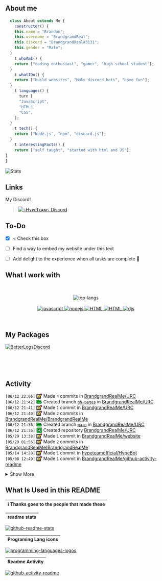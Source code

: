 ## About me
```js
  class About extends Me {
    constructor() {
    this.name = "Brandon";
    this.username = "BrandgrandReal";
    this.discord = "BrandgrandReal#3131";
    this.gender = "Male";
  }
    t whoAmI() {
    return ["coding enthusiast", "gamer", "high school student"];
  }
    t whatIDo() {
    return ["build websites", "Make discord bots", "have fun"];
  }
    t languages() {
      turn [
      "JavaScript",
      "HTML",
      "CSS",
    ];
  }
    t tech() {
    return ["Node.js", "npm", "discord.js"];
  }
    t interestingFacts() {
    return ["self taught", "started with html and JS"];
}
}
```

<img align="center" src="https://github-readme-stats.vercel.app/api?username=BrandgrandRealMe&theme=github_dark&show_icons=true&hide_border=true" alt="Stats" />

## Links

My Discord! 
> [![**ᛃHʏᴘᴇTᴇᴀᴍᛃ** Discord](https://flat.badgen.net/discord/members/Bm6fMsA)](https://discord.gg/Bm6fMsA)

## To-Do

- [x] < Check this box
- [ ] Find a way to embed my website under this text
- [ ] Add delight to the experience when all tasks are complete :tada:


 ## What I work with

 <br/>
<p align="center">
 
<img align="center" src="https://github-readme-stats.vercel.app/api/top-langs/?username=BrandgrandRealMe&theme=github_dark&layout=compact&hide_border=true" alt="top-langs" />
  <br><br>
 
 
  <a href="https://developer.mozilla.org/en-US/docs/Web/JavaScript" target="_blank">
    <img src="https://cdn.jsdelivr.net/npm/programming-languages-logos@0.0.3/src/javascript/javascript.svg" alt="javascript" width="40" height="40"/>
  </a>
  <a href="https://nodejs.org" target="_blank">
    <img src="https://nodejs.org/static/images/logo-hexagon.png" alt="nodejs" width="40" height="40"/>
  </a>
  <a href="https://developer.mozilla.org/en-US/docs/Web/html" target="_blank">
    <img src="https://cdn.jsdelivr.net/npm/programming-languages-logos@0.0.3/src/html/html.svg" alt="HTML" width="40" height="40"/>
  </a>
  <a href="https://developer.mozilla.org/en-US/docs/Web/CSS" target="_blank">
    <img src="https://cdn.jsdelivr.net/npm/programming-languages-logos@0.0.3/src/css/css.svg" alt="HTML" width="40" height="40"/>
  </a>
  
  <a href="https://discordjs.guide/#" target="_blank">
    <img src="https://discordjs.guide/favicon.png" alt="djs" width="40" height="40"/>
  </a>
</p>

<p>
 
  <br>
 
  ## My Packages
[![BetterLogsDiscord](https://github-readme-stats.vercel.app/api/pin/?username=BrandgrandRealMe&repo=BetterLogsDiscord&theme=github_dark&hide_border=true&show_owner=true)](https://github.com/BrandgrandRealMe/BetterLogsDiscord)
</p>
<br />  
<br />  
<br />  


## Activity
 <!--START_SECTION:activity-->
`[06/12 22:06]` <img alt="📝" src="https://github.com/BrandgrandRealMe/github-activity-readme/raw/master/icons/commit.png" align="top" height="18"> Made `4` commits in [BrandgrandRealMe/URC](https://github.com/BrandgrandRealMe/URC)  
`[06/12 21:42]` <img alt="📂" src="https://github.com/BrandgrandRealMe/github-activity-readme/raw/master/icons/create-branch.png" align="top" height="18"> Created branch [`gh-pages`](https://github.com/BrandgrandRealMe/URC/tree/gh-pages) in [BrandgrandRealMe/URC](https://github.com/BrandgrandRealMe/URC)  
`[06/12 21:41]` <img alt="📝" src="https://github.com/BrandgrandRealMe/github-activity-readme/raw/master/icons/commit.png" align="top" height="18"> Made `1` commit in [BrandgrandRealMe/URC](https://github.com/BrandgrandRealMe/URC)  
`[06/12 21:40]` <img alt="📝" src="https://github.com/BrandgrandRealMe/github-activity-readme/raw/master/icons/commit.png" align="top" height="18"> Made `2` commits in [BrandgrandRealMe/BrandgrandRealMe](https://github.com/BrandgrandRealMe/BrandgrandRealMe)  
`[06/12 21:36]` <img alt="📂" src="https://github.com/BrandgrandRealMe/github-activity-readme/raw/master/icons/create-branch.png" align="top" height="18"> Created branch [`main`](https://github.com/BrandgrandRealMe/URC/tree/main) in [BrandgrandRealMe/URC](https://github.com/BrandgrandRealMe/URC)  
`[06/12 21:36]` <img alt="➕" src="https://github.com/BrandgrandRealMe/github-activity-readme/raw/master/icons/create-repo.png" align="top" height="18"> Created repository [BrandgrandRealMe/URC](https://github.com/BrandgrandRealMe/URC)  
`[05/29 13:38]` <img alt="📝" src="https://github.com/BrandgrandRealMe/github-activity-readme/raw/master/icons/commit.png" align="top" height="18"> Made `1` commit in [BrandgrandRealMe/website](https://github.com/BrandgrandRealMe/website)  
`[05/29 01:56]` <img alt="📝" src="https://github.com/BrandgrandRealMe/github-activity-readme/raw/master/icons/commit.png" align="top" height="18"> Made `2` commits in [BrandgrandRealMe/BrandgrandRealMe](https://github.com/BrandgrandRealMe/BrandgrandRealMe)  
`[05/14 14:28]` <img alt="📝" src="https://github.com/BrandgrandRealMe/github-activity-readme/raw/master/icons/commit.png" align="top" height="18"> Made `1` commit in [hypeteamofficial/HypeBot](https://github.com/hypeteamofficial/HypeBot)  
`[05/08 12:49]` <img alt="📝" src="https://github.com/BrandgrandRealMe/github-activity-readme/raw/master/icons/commit.png" align="top" height="18"> Made `1` commit in [BrandgrandRealMe/github-activity-readme](https://github.com/BrandgrandRealMe/github-activity-readme)  

<details><summary>Show More</summary>

`[05/08 12:46]` <img alt="🏷" src="https://github.com/BrandgrandRealMe/github-activity-readme/raw/master/icons/release.png" align="top" height="18"> Released [`v0.3.8`](https://github.com/BrandgrandRealMe/github-activity-readme/releases/tag/v0.3.8) in [BrandgrandRealMe/github-activity-readme](https://github.com/BrandgrandRealMe/github-activity-readme)  
`[05/08 12:44]` <img alt="📝" src="https://github.com/BrandgrandRealMe/github-activity-readme/raw/master/icons/commit.png" align="top" height="18"> Made `2` commits in [BrandgrandRealMe/github-activity-readme](https://github.com/BrandgrandRealMe/github-activity-readme)  
`[05/06 22:17]` <img alt="📝" src="https://github.com/BrandgrandRealMe/github-activity-readme/raw/master/icons/commit.png" align="top" height="18"> Made `2` commits in [BrandgrandRealMe/revancedsiteprototype](https://github.com/BrandgrandRealMe/revancedsiteprototype)  
`[05/06 21:57]` <img alt="📂" src="https://github.com/BrandgrandRealMe/github-activity-readme/raw/master/icons/create-branch.png" align="top" height="18"> Created branch [`main`](https://github.com/BrandgrandRealMe/revancedsiteprototype/tree/main) in [BrandgrandRealMe/revancedsiteprototype](https://github.com/BrandgrandRealMe/revancedsiteprototype)  
`[05/06 21:57]` <img alt="➕" src="https://github.com/BrandgrandRealMe/github-activity-readme/raw/master/icons/create-repo.png" align="top" height="18"> Created repository [BrandgrandRealMe/revancedsiteprototype](https://github.com/BrandgrandRealMe/revancedsiteprototype)  
`[05/06 21:49]` <img alt="📝" src="https://github.com/BrandgrandRealMe/github-activity-readme/raw/master/icons/commit.png" align="top" height="18"> Made `1` commit in [BrandgrandRealMe/BrandgrandRealMe](https://github.com/BrandgrandRealMe/BrandgrandRealMe)  
`[05/06 16:33]` <img alt="📂" src="https://github.com/BrandgrandRealMe/github-activity-readme/raw/master/icons/create-branch.png" align="top" height="18"> Created branch [`main`](https://github.com/BrandgrandRealMe/revancedsiteprototype/tree/main) in [BrandgrandRealMe/revancedsiteprototype](https://github.com/BrandgrandRealMe/revancedsiteprototype)  
`[05/06 16:33]` <img alt="➕" src="https://github.com/BrandgrandRealMe/github-activity-readme/raw/master/icons/create-repo.png" align="top" height="18"> Created repository [BrandgrandRealMe/revancedsiteprototype](https://github.com/BrandgrandRealMe/revancedsiteprototype)  
`[05/02 15:55]` <img alt="📂" src="https://github.com/BrandgrandRealMe/github-activity-readme/raw/master/icons/create-branch.png" align="top" height="18"> Created branch [`Official_Bot`](https://github.com/hypeteamofficial/HypeBot/tree/Official_Bot) in [hypeteamofficial/HypeBot](https://github.com/hypeteamofficial/HypeBot)  
`[05/01 02:58]` <img alt="📝" src="https://github.com/BrandgrandRealMe/github-activity-readme/raw/master/icons/commit.png" align="top" height="18"> Made `8` commits in [hypeteamofficial/HypeBot](https://github.com/hypeteamofficial/HypeBot)  
`[05/01 02:58]` <img alt="🎉" src="https://github.com/BrandgrandRealMe/github-activity-readme/raw/master/icons/merge.png" align="top" height="18"> Merged PR [`#1`](https://github.com//hypeteamofficial/HypeBot/pull/1 'Hype bot current update') in [hypeteamofficial/HypeBot](https://github.com/hypeteamofficial/HypeBot)  
`[05/01 02:58]` <img alt="✅" src="https://github.com/BrandgrandRealMe/github-activity-readme/raw/master/icons/pr-open.png" align="top" height="18"> Opened PR [`#1`](https://github.com//hypeteamofficial/HypeBot/pull/1 'Hype bot current update') in [hypeteamofficial/HypeBot](https://github.com/hypeteamofficial/HypeBot)  
`[05/01 02:52]` <img alt="📂" src="https://github.com/BrandgrandRealMe/github-activity-readme/raw/master/icons/create-branch.png" align="top" height="18"> Created branch [`HypeBot-Current-Update`](https://github.com/hypeteamofficial/HypeBot/tree/HypeBot-Current-Update) in [hypeteamofficial/HypeBot](https://github.com/hypeteamofficial/HypeBot)  
`[05/01 00:53]` <img alt="📝" src="https://github.com/BrandgrandRealMe/github-activity-readme/raw/master/icons/commit.png" align="top" height="18"> Made `1` commit in [BrandgrandRealMe/BrandgrandRealMe](https://github.com/BrandgrandRealMe/BrandgrandRealMe)  
`[05/01 00:49]` <img alt="📝" src="https://github.com/BrandgrandRealMe/github-activity-readme/raw/master/icons/commit.png" align="top" height="18"> Made `1` commit in [BrandgrandRealMe/github-activity-readme](https://github.com/BrandgrandRealMe/github-activity-readme)  
`[05/01 00:43]` <img alt="🏷" src="https://github.com/BrandgrandRealMe/github-activity-readme/raw/master/icons/release.png" align="top" height="18"> Released [`v0.3.7`](https://github.com/BrandgrandRealMe/github-activity-readme/releases/tag/v0.3.7) in [BrandgrandRealMe/github-activity-readme](https://github.com/BrandgrandRealMe/github-activity-readme)  
`[05/01 00:37]` <img alt="📝" src="https://github.com/BrandgrandRealMe/github-activity-readme/raw/master/icons/commit.png" align="top" height="18"> Made `7` commits in [BrandgrandRealMe/github-activity-readme](https://github.com/BrandgrandRealMe/github-activity-readme)  
`[04/30 23:27]` <img alt="📝" src="https://github.com/BrandgrandRealMe/github-activity-readme/raw/master/icons/commit.png" align="top" height="18"> Made `2` commits in [BrandgrandRealMe/BrandgrandRealMe](https://github.com/BrandgrandRealMe/BrandgrandRealMe)  
`[04/30 23:10]` <img alt="📝" src="https://github.com/BrandgrandRealMe/github-activity-readme/raw/master/icons/commit.png" align="top" height="18"> Made `2` commits in [BrandgrandRealMe/github-activity-readme](https://github.com/BrandgrandRealMe/github-activity-readme)  
`[04/30 22:41]` <img alt="📝" src="https://github.com/BrandgrandRealMe/github-activity-readme/raw/master/icons/commit.png" align="top" height="18"> Made `2` commits in [BrandgrandRealMe/BrandgrandRealMe](https://github.com/BrandgrandRealMe/BrandgrandRealMe)  
`[04/30 22:39]` <img alt="🍴" src="https://github.com/BrandgrandRealMe/github-activity-readme/raw/master/icons/fork.png" align="top" height="18"> Forked [Melliowse/github-activity-readme](https://github.com/Melliowse/github-activity-readme) to [BrandgrandRealMe/github-activity-readme](https://github.com/BrandgrandRealMe/github-activity-readme)  
`[04/30 22:33]` <img alt="📝" src="https://github.com/BrandgrandRealMe/github-activity-readme/raw/master/icons/commit.png" align="top" height="18"> Made `6` commits in [BrandgrandRealMe/BrandgrandRealMe](https://github.com/BrandgrandRealMe/BrandgrandRealMe)  
`[04/30 20:53]` <img alt="⭐" src="https://github.com/BrandgrandRealMe/github-activity-readme/raw/master/icons/star.png" align="top" height="18"> Starred [HaileyBot/HaileyBot](https://github.com/HaileyBot/HaileyBot)  
`[04/30 20:39]` <img alt="📝" src="https://github.com/BrandgrandRealMe/github-activity-readme/raw/master/icons/commit.png" align="top" height="18"> Made `1` commit in [BrandgrandRealMe/BetterLogsDiscord](https://github.com/BrandgrandRealMe/BetterLogsDiscord)  
`[04/27 18:24]` <img alt="📝" src="https://github.com/BrandgrandRealMe/github-activity-readme/raw/master/icons/commit.png" align="top" height="18"> Made `1` commit in [BrandgrandRealMe/HypeBot](https://github.com/BrandgrandRealMe/HypeBot)  
`[04/14 19:29]` <img alt="⭐" src="https://github.com/BrandgrandRealMe/github-activity-readme/raw/master/icons/star.png" align="top" height="18"> Starred [BrandgrandRealMe/HypeBot](https://github.com/BrandgrandRealMe/HypeBot)  
`[04/12 20:36]` <img alt="📝" src="https://github.com/BrandgrandRealMe/github-activity-readme/raw/master/icons/commit.png" align="top" height="18"> Made `2` commits in [BrandgrandRealMe/HypeBot](https://github.com/BrandgrandRealMe/HypeBot)  
`[04/12 20:34]` <img alt="📂" src="https://github.com/BrandgrandRealMe/github-activity-readme/raw/master/icons/create-branch.png" align="top" height="18"> Created branch [`Beta`](https://github.com/BrandgrandRealMe/HypeBotTemplate/tree/Beta) in [BrandgrandRealMe/HypeBotTemplate](https://github.com/BrandgrandRealMe/HypeBotTemplate)  
`[04/07 21:07]` <img alt="📝" src="https://github.com/BrandgrandRealMe/github-activity-readme/raw/master/icons/commit.png" align="top" height="18"> Made `1` commit in [BrandgrandRealMe/BetterLogsDiscord](https://github.com/BrandgrandRealMe/BetterLogsDiscord)  
`[04/07 21:04]` <img alt="🏷" src="https://github.com/BrandgrandRealMe/github-activity-readme/raw/master/icons/release.png" align="top" height="18"> Released [`1.0.1`](https://github.com/BrandgrandRealMe/BetterLogsDiscord/releases/tag/1.0.1) in [BrandgrandRealMe/BetterLogsDiscord](https://github.com/BrandgrandRealMe/BetterLogsDiscord)  
`[04/07 21:03]` <img alt="📝" src="https://github.com/BrandgrandRealMe/github-activity-readme/raw/master/icons/commit.png" align="top" height="18"> Made `1` commit in [BrandgrandRealMe/BetterLogsDiscord](https://github.com/BrandgrandRealMe/BetterLogsDiscord)  
`[04/07 21:02]` <img alt="🏷" src="https://github.com/BrandgrandRealMe/github-activity-readme/raw/master/icons/release.png" align="top" height="18"> Released [`1.0.0`](https://github.com/BrandgrandRealMe/BetterLogsDiscord/releases/tag/1.0.0) in [BrandgrandRealMe/BetterLogsDiscord](https://github.com/BrandgrandRealMe/BetterLogsDiscord)  
`[04/07 21:01]` <img alt="📝" src="https://github.com/BrandgrandRealMe/github-activity-readme/raw/master/icons/commit.png" align="top" height="18"> Made `5` commits in [BrandgrandRealMe/BetterLogsDiscord](https://github.com/BrandgrandRealMe/BetterLogsDiscord)  
`[04/07 20:41]` <img alt="📂" src="https://github.com/BrandgrandRealMe/github-activity-readme/raw/master/icons/create-branch.png" align="top" height="18"> Created branch [`main`](https://github.com/BrandgrandRealMe/BetterLogsDiscord/tree/main) in [BrandgrandRealMe/BetterLogsDiscord](https://github.com/BrandgrandRealMe/BetterLogsDiscord)  
`[04/07 20:41]` <img alt="➕" src="https://github.com/BrandgrandRealMe/github-activity-readme/raw/master/icons/create-repo.png" align="top" height="18"> Created repository [BrandgrandRealMe/BetterLogsDiscord](https://github.com/BrandgrandRealMe/BetterLogsDiscord)  
`[04/07 20:17]` <img alt="📝" src="https://github.com/BrandgrandRealMe/github-activity-readme/raw/master/icons/commit.png" align="top" height="18"> Made `36` commits in [BrandgrandRealMe/BetterLogs](https://github.com/BrandgrandRealMe/BetterLogs)  
`[04/07 18:30]` <img alt="🏷" src="https://github.com/BrandgrandRealMe/github-activity-readme/raw/master/icons/release.png" align="top" height="18"> Released [`asdasd`](https://github.com/BrandgrandRealMe/BetterLogs/releases/tag/asdasd) in [BrandgrandRealMe/BetterLogs](https://github.com/BrandgrandRealMe/BetterLogs)  
`[04/07 18:30]` <img alt="📝" src="https://github.com/BrandgrandRealMe/github-activity-readme/raw/master/icons/commit.png" align="top" height="18"> Made `2` commits in [BrandgrandRealMe/BetterLogs](https://github.com/BrandgrandRealMe/BetterLogs)  
`[04/07 18:26]` <img alt="🏷" src="https://github.com/BrandgrandRealMe/github-activity-readme/raw/master/icons/release.png" align="top" height="18"> Released [`Hopes`](https://github.com/BrandgrandRealMe/BetterLogs/releases/tag/Hopes) in [BrandgrandRealMe/BetterLogs](https://github.com/BrandgrandRealMe/BetterLogs)  
`[04/07 18:25]` <img alt="📝" src="https://github.com/BrandgrandRealMe/github-activity-readme/raw/master/icons/commit.png" align="top" height="18"> Made `1` commit in [BrandgrandRealMe/BetterLogs](https://github.com/BrandgrandRealMe/BetterLogs)  
`[04/07 18:14]` <img alt="🏷" src="https://github.com/BrandgrandRealMe/github-activity-readme/raw/master/icons/release.png" align="top" height="18"> Released [`1.0`](https://github.com/BrandgrandRealMe/BetterLogs/releases/tag/1.0) in [BrandgrandRealMe/BetterLogs](https://github.com/BrandgrandRealMe/BetterLogs)  
`[04/07 18:14]` <img alt="📝" src="https://github.com/BrandgrandRealMe/github-activity-readme/raw/master/icons/commit.png" align="top" height="18"> Made `2` commits in [BrandgrandRealMe/BetterLogs](https://github.com/BrandgrandRealMe/BetterLogs)  
`[04/07 18:11]` <img alt="🏷" src="https://github.com/BrandgrandRealMe/github-activity-readme/raw/master/icons/release.png" align="top" height="18"> Released [`hope2`](https://github.com/BrandgrandRealMe/BetterLogs/releases/tag/hope2) in [BrandgrandRealMe/BetterLogs](https://github.com/BrandgrandRealMe/BetterLogs)  
`[04/07 18:10]` <img alt="📝" src="https://github.com/BrandgrandRealMe/github-activity-readme/raw/master/icons/commit.png" align="top" height="18"> Made `2` commits in [BrandgrandRealMe/BetterLogs](https://github.com/BrandgrandRealMe/BetterLogs)  
`[04/07 18:09]` <img alt="🏷" src="https://github.com/BrandgrandRealMe/github-activity-readme/raw/master/icons/release.png" align="top" height="18"> Released [`Hope1`](https://github.com/BrandgrandRealMe/BetterLogs/releases/tag/Hope1) in [BrandgrandRealMe/BetterLogs](https://github.com/BrandgrandRealMe/BetterLogs)  
`[04/07 18:08]` <img alt="📝" src="https://github.com/BrandgrandRealMe/github-activity-readme/raw/master/icons/commit.png" align="top" height="18"> Made `1` commit in [BrandgrandRealMe/BetterLogs](https://github.com/BrandgrandRealMe/BetterLogs)  
`[04/07 18:07]` <img alt="🏷" src="https://github.com/BrandgrandRealMe/github-activity-readme/raw/master/icons/release.png" align="top" height="18"> Released [`asdas`](https://github.com/BrandgrandRealMe/BetterLogs/releases/tag/asdas) in [BrandgrandRealMe/BetterLogs](https://github.com/BrandgrandRealMe/BetterLogs)  
`[04/07 18:07]` <img alt="📝" src="https://github.com/BrandgrandRealMe/github-activity-readme/raw/master/icons/commit.png" align="top" height="18"> Made `1` commit in [BrandgrandRealMe/BetterLogs](https://github.com/BrandgrandRealMe/BetterLogs)  
`[04/07 18:05]` <img alt="🏷" src="https://github.com/BrandgrandRealMe/github-activity-readme/raw/master/icons/release.png" align="top" height="18"> Released [`sgs`](https://github.com/BrandgrandRealMe/BetterLogs/releases/tag/sgs) in [BrandgrandRealMe/BetterLogs](https://github.com/BrandgrandRealMe/BetterLogs)  
`[04/07 18:05]` <img alt="📝" src="https://github.com/BrandgrandRealMe/github-activity-readme/raw/master/icons/commit.png" align="top" height="18"> Made `2` commits in [BrandgrandRealMe/BetterLogs](https://github.com/BrandgrandRealMe/BetterLogs)  
`[04/07 18:00]` <img alt="🏷" src="https://github.com/BrandgrandRealMe/github-activity-readme/raw/master/icons/release.png" align="top" height="18"> Released [`TEST5`](https://github.com/BrandgrandRealMe/BetterLogs/releases/tag/TEST5) in [BrandgrandRealMe/BetterLogs](https://github.com/BrandgrandRealMe/BetterLogs)  
`[04/07 18:00]` <img alt="📝" src="https://github.com/BrandgrandRealMe/github-activity-readme/raw/master/icons/commit.png" align="top" height="18"> Made `1` commit in [BrandgrandRealMe/BetterLogs](https://github.com/BrandgrandRealMe/BetterLogs)  
`[04/07 17:50]` <img alt="🏷" src="https://github.com/BrandgrandRealMe/github-activity-readme/raw/master/icons/release.png" align="top" height="18"> Released [`test4`](https://github.com/BrandgrandRealMe/BetterLogs/releases/tag/test4) in [BrandgrandRealMe/BetterLogs](https://github.com/BrandgrandRealMe/BetterLogs)  
`[04/07 17:50]` <img alt="📝" src="https://github.com/BrandgrandRealMe/github-activity-readme/raw/master/icons/commit.png" align="top" height="18"> Made `1` commit in [BrandgrandRealMe/BetterLogs](https://github.com/BrandgrandRealMe/BetterLogs)  
`[04/07 17:48]` <img alt="🏷" src="https://github.com/BrandgrandRealMe/github-activity-readme/raw/master/icons/release.png" align="top" height="18"> Released [`Test3`](https://github.com/BrandgrandRealMe/BetterLogs/releases/tag/Test3) in [BrandgrandRealMe/BetterLogs](https://github.com/BrandgrandRealMe/BetterLogs)  
`[04/07 17:48]` <img alt="📝" src="https://github.com/BrandgrandRealMe/github-activity-readme/raw/master/icons/commit.png" align="top" height="18"> Made `3` commits in [BrandgrandRealMe/BetterLogs](https://github.com/BrandgrandRealMe/BetterLogs)  
`[04/07 17:45]` <img alt="🏷" src="https://github.com/BrandgrandRealMe/github-activity-readme/raw/master/icons/release.png" align="top" height="18"> Released [`2`](https://github.com/BrandgrandRealMe/BetterLogs/releases/tag/2) in [BrandgrandRealMe/BetterLogs](https://github.com/BrandgrandRealMe/BetterLogs)  
`[04/07 17:44]` <img alt="📝" src="https://github.com/BrandgrandRealMe/github-activity-readme/raw/master/icons/commit.png" align="top" height="18"> Made `1` commit in [BrandgrandRealMe/BetterLogs](https://github.com/BrandgrandRealMe/BetterLogs)  
`[04/07 17:36]` <img alt="🏷" src="https://github.com/BrandgrandRealMe/github-activity-readme/raw/master/icons/release.png" align="top" height="18"> Released [`TESTS`](https://github.com/BrandgrandRealMe/BetterLogs/releases/tag/TESTS) in [BrandgrandRealMe/BetterLogs](https://github.com/BrandgrandRealMe/BetterLogs)  
`[04/07 17:34]` <img alt="📝" src="https://github.com/BrandgrandRealMe/github-activity-readme/raw/master/icons/commit.png" align="top" height="18"> Made `17` commits in [BrandgrandRealMe/BetterLogs](https://github.com/BrandgrandRealMe/BetterLogs)  
`[04/07 16:35]` <img alt="🏷" src="https://github.com/BrandgrandRealMe/github-activity-readme/raw/master/icons/release.png" align="top" height="18"> Released [`UPDATE`](https://github.com/BrandgrandRealMe/BetterLogs/releases/tag/UPDATE) in [BrandgrandRealMe/BetterLogs](https://github.com/BrandgrandRealMe/BetterLogs)  
`[04/07 16:33]` <img alt="📝" src="https://github.com/BrandgrandRealMe/github-activity-readme/raw/master/icons/commit.png" align="top" height="18"> Made `9` commits in [BrandgrandRealMe/BetterLogs](https://github.com/BrandgrandRealMe/BetterLogs)  
`[04/07 15:50]` <img alt="❌" src="https://github.com/BrandgrandRealMe/github-activity-readme/raw/master/icons/delete.png" align="top" height="18"> Deleted `DiscordVer` from [BrandgrandRealMe/BetterLogs](https://github.com/BrandgrandRealMe/BetterLogs)  
`[04/07 15:50]` <img alt="❌" src="https://github.com/BrandgrandRealMe/github-activity-readme/raw/master/icons/delete.png" align="top" height="18"> Deleted `NormalVer` from [BrandgrandRealMe/BetterLogs](https://github.com/BrandgrandRealMe/BetterLogs)  
`[04/07 15:50]` <img alt="📝" src="https://github.com/BrandgrandRealMe/github-activity-readme/raw/master/icons/commit.png" align="top" height="18"> Made `1` commit in [BrandgrandRealMe/BetterLogs](https://github.com/BrandgrandRealMe/BetterLogs)  
`[04/07 15:49]` <img alt="📂" src="https://github.com/BrandgrandRealMe/github-activity-readme/raw/master/icons/create-branch.png" align="top" height="18"> Created branch [`DiscordVer`](https://github.com/BrandgrandRealMe/BetterLogs/tree/DiscordVer) in [BrandgrandRealMe/BetterLogs](https://github.com/BrandgrandRealMe/BetterLogs)  
`[04/07 15:49]` <img alt="📂" src="https://github.com/BrandgrandRealMe/github-activity-readme/raw/master/icons/create-branch.png" align="top" height="18"> Created branch [`NormalVer`](https://github.com/BrandgrandRealMe/BetterLogs/tree/NormalVer) in [BrandgrandRealMe/BetterLogs](https://github.com/BrandgrandRealMe/BetterLogs)  
`[04/07 15:47]` <img alt="📝" src="https://github.com/BrandgrandRealMe/github-activity-readme/raw/master/icons/commit.png" align="top" height="18"> Made `1` commit in [BrandgrandRealMe/BetterLogs](https://github.com/BrandgrandRealMe/BetterLogs)  
`[04/07 15:40]` <img alt="🏷" src="https://github.com/BrandgrandRealMe/github-activity-readme/raw/master/icons/release.png" align="top" height="18"> Released [`BetterLogsNORMAL`](https://github.com/BrandgrandRealMe/BetterLogs/releases/tag/BetterLogsNORMAL) in [BrandgrandRealMe/BetterLogs](https://github.com/BrandgrandRealMe/BetterLogs)  
`[04/07 15:32]` <img alt="📝" src="https://github.com/BrandgrandRealMe/github-activity-readme/raw/master/icons/commit.png" align="top" height="18"> Made `5` commits in [BrandgrandRealMe/BetterLogs](https://github.com/BrandgrandRealMe/BetterLogs)  
`[04/07 15:08]` <img alt="➕" src="https://github.com/BrandgrandRealMe/github-activity-readme/raw/master/icons/create-repo.png" align="top" height="18"> Created repository [BrandgrandRealMe/BetterLogs](https://github.com/BrandgrandRealMe/BetterLogs)  
`[04/07 15:08]` <img alt="📂" src="https://github.com/BrandgrandRealMe/github-activity-readme/raw/master/icons/create-branch.png" align="top" height="18"> Created branch [`main`](https://github.com/BrandgrandRealMe/BetterLogs/tree/main) in [BrandgrandRealMe/BetterLogs](https://github.com/BrandgrandRealMe/BetterLogs)  
`[04/03 23:22]` <img alt="❗️" src="https://github.com/BrandgrandRealMe/github-activity-readme/raw/master/icons/issue.png" align="top" height="18"> Opened issue [`#412`](https://github.com//toptal/haste-server/issues/412 'Add Font Awesome icons instead of the image thing. ') in [toptal/haste-server](https://github.com/toptal/haste-server)  
`[04/03 19:16]` <img alt="🍴" src="https://github.com/BrandgrandRealMe/github-activity-readme/raw/master/icons/fork.png" align="top" height="18"> Forked [toptal/haste-server](https://github.com/toptal/haste-server) to [BrandgrandRealMe/haste-server](https://github.com/BrandgrandRealMe/haste-server)  
`[03/28 20:11]` <img alt="❗️" src="https://github.com/BrandgrandRealMe/github-activity-readme/raw/master/icons/issue.png" align="top" height="18"> Opened issue [`#934`](https://github.com//ytmdesktop/ytmdesktop/issues/934 'Ability to add extensions or addons') in [ytmdesktop/ytmdesktop](https://github.com/ytmdesktop/ytmdesktop)  

</details>
<!--END_SECTION:activity-->




## What Is Used in this README
| :information_source: Thanks goes to the people that made these |
| --- |


| readme stats |
| --- |
[![github-readme-stats](https://github-readme-stats.vercel.app/api/pin/?username=anuraghazra&repo=github-readme-stats&theme=github_dark&hide_border=true&show_owner=true)](https://github.com/anuraghazra/github-readme-stats)

| Programing Lang icons |
| --- |
[![programming-languages-logos](https://github-readme-stats.vercel.app/api/pin/?username=abranhe&repo=programming-languages-logos&theme=github_dark&hide_border=true&show_owner=true)](https://github.com/abranhe/programming-languages-logos)

| Readme Activity |
| --- |
[![github-activity-readme](https://github-readme-stats.vercel.app/api/pin/?username=BrandgrandRealMe&repo=github-activity-readme&theme=github_dark&hide_border=true&show_owner=true)](https://github.com/BrandgrandRealMe/github-activity-readme)
